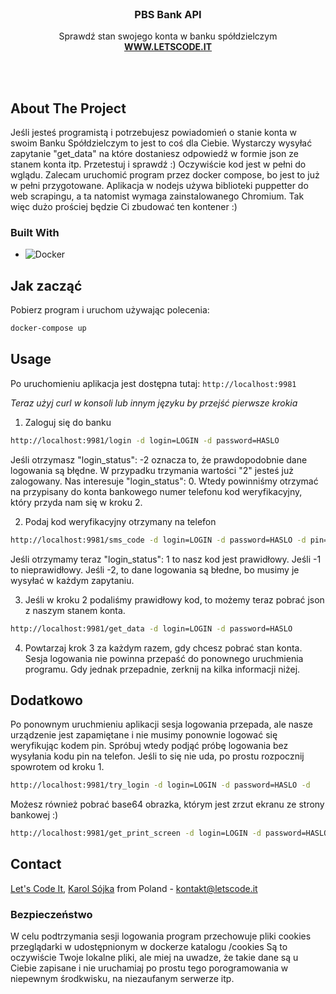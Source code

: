 

<!-- PROJECT LOGO -->
<br />
<div align="center">

  <h3 align="center">PBS Bank API</h3>

  <p align="center">
    Sprawdź stan swojego konta w banku spółdzielczym
    <br />
    <a href="https://panel.sim-app.ovh"><strong>WWW.LETSCODE.IT</strong></a>
    
  </p>
</div>

<br><br>


<!-- ABOUT THE PROJECT -->
## About The Project

Jeśli jesteś programistą i potrzebujesz powiadomień o stanie konta w swoim Banku Spółdzielczym to jest to coś dla Ciebie.
Wystarczy wysyłać zapytanie "get_data" na które dostaniesz odpowiedź w formie json ze stanem konta itp.
Przetestuj i sprawdź :)
Oczywiście kod jest w pełni do wglądu. Zalecam uruchomić program przez docker compose, bo jest to już w pełni przygotowane. Aplikacja w nodejs używa biblioteki puppetter do web scrapingu, a ta natomist wymaga zainstalowanego Chromium. Tak więc dużo prościej będzie Ci zbudować ten kontener :)



### Built With

* ![Docker][Docker]



<!-- GETTING STARTED -->
## Jak zacząć

Pobierz program i uruchom używając polecenia:

```bash
docker-compose up
```

<!-- USAGE EXAMPLES -->
## Usage

Po uruchomieniu aplikacja jest dostępna tutaj: ```http://localhost:9981```



_Teraz użyj curl w konsoli lub innym języku by przejść pierwsze krokia_

1. Zaloguj się do banku
```bash
http://localhost:9981/login -d login=LOGIN -d password=HASLO
```
Jeśli otrzymasz "login_status": -2 oznacza to, że prawdopodobnie dane logowania są błędne. W przypadku trzymania wartości "2" jesteś już zalogowany. 
Nas interesuje "login_status": 0. Wtedy powinniśmy otrzymać na przypisany do konta bankowego numer telefonu kod weryfikacyjny, który przyda nam się w kroku 2.


2. Podaj kod weryfikacyjny otrzymany na telefon
```bash
http://localhost:9981/sms_code -d login=LOGIN -d password=HASLO -d pin=WPISZ_KOD
```
Jeśli otrzymamy teraz "login_status": 1 to nasz kod jest prawidłowy. Jeśli -1 to nieprawidłowy. Jeśli -2, to dane logowania są błedne, bo musimy je wysyłać w każdym zapytaniu.

3. Jeśli w kroku 2 podaliśmy prawidłowy kod, to możemy teraz pobrać json z naszym stanem konta.
```bash
http://localhost:9981/get_data -d login=LOGIN -d password=HASLO
```

4. Powtarzaj krok 3 za każdym razem, gdy chcesz pobrać stan konta. Sesja logowania nie powinna przepaść do ponownego uruchmienia programu. Gdy jednak przepadnie, zerknij na kilka informacji niżej.

## Dodatkowo
Po ponownym uruchmieniu aplikacji sesja logowania przepada, ale nasze urządzenie jest zapamiętane i nie musimy ponownie logować się weryfikując kodem pin.
Spróbuj wtedy podjąć próbę logowania bez wysyłania kodu pin na telefon. Jeśli to się nie uda, po prostu rozpocznij spowrotem od kroku 1.
```bash
http://localhost:9981/try_login -d login=LOGIN -d password=HASLO -d
```

Możesz również pobrać base64 obrazka, którym jest zrzut ekranu ze strony bankowej :)
```bash
http://localhost:9981/get_print_screen -d login=LOGIN -d password=HASLO -d
```


<!-- CONTACT -->
## Contact

[Let's Code It](https://www.letscode.it), [Karol Sójka](https://facebook.com/Fadeusz) from Poland - kontakt@letscode.it



### Bezpieczeństwo

W celu podtrzymania sesji logowania program przechowuje pliki cookies przeglądarki w udostępnionym w dockerze katalogu /cookies
Są to oczywiście Twoje lokalne pliki, ale miej na uwadze, że takie dane są u Ciebie zapisane i nie uruchamiaj po prostu tego porogramowania w niepewnym środkwisku, na niezaufanym serwerze itp.


[Docker]: https://img.shields.io/badge/Docker-blue?style=for-the-badge&logo=docker&logoColor=white